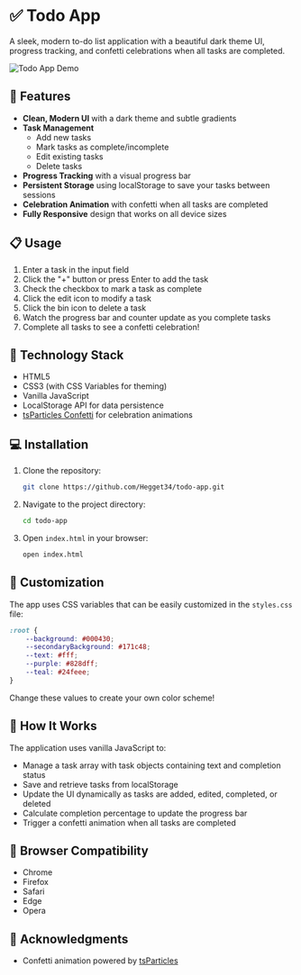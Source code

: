# ✅ Todo App

A sleek, modern to-do list application with a beautiful dark theme UI, progress tracking, and confetti celebrations when all tasks are completed.

![Todo App Demo](https://i.imgur.com/dzFgdwz.gif)

## 🚀 Features

- **Clean, Modern UI** with a dark theme and subtle gradients
- **Task Management**
  - Add new tasks
  - Mark tasks as complete/incomplete
  - Edit existing tasks
  - Delete tasks
- **Progress Tracking** with a visual progress bar
- **Persistent Storage** using localStorage to save your tasks between sessions
- **Celebration Animation** with confetti when all tasks are completed
- **Fully Responsive** design that works on all device sizes

## 📋 Usage

1. Enter a task in the input field
2. Click the "+" button or press Enter to add the task
3. Check the checkbox to mark a task as complete
4. Click the edit icon to modify a task
5. Click the bin icon to delete a task
6. Watch the progress bar and counter update as you complete tasks
7. Complete all tasks to see a confetti celebration!

## 🔧 Technology Stack

- HTML5
- CSS3 (with CSS Variables for theming)
- Vanilla JavaScript
- LocalStorage API for data persistence
- [tsParticles Confetti](https://github.com/tsparticles/tsparticles) for celebration animations

## 💻 Installation

1. Clone the repository:
   ```bash
   git clone https://github.com/Hegget34/todo-app.git
   ```

2. Navigate to the project directory:
   ```bash
   cd todo-app
   ```

3. Open `index.html` in your browser:
   ```bash
   open index.html
   ```

## 🎨 Customization

The app uses CSS variables that can be easily customized in the `styles.css` file:

```css
:root {
    --background: #000430;
    --secondaryBackground: #171c48;
    --text: #fff;
    --purple: #828dff;
    --teal: #24feee;
}
```

Change these values to create your own color scheme!

## 🔄 How It Works

The application uses vanilla JavaScript to:
- Manage a task array with task objects containing text and completion status
- Save and retrieve tasks from localStorage
- Update the UI dynamically as tasks are added, edited, completed, or deleted
- Calculate completion percentage to update the progress bar
- Trigger a confetti animation when all tasks are completed

## 📱 Browser Compatibility

- Chrome
- Firefox
- Safari
- Edge
- Opera

## 🙏 Acknowledgments

- Confetti animation powered by [tsParticles](https://particles.js.org/)
